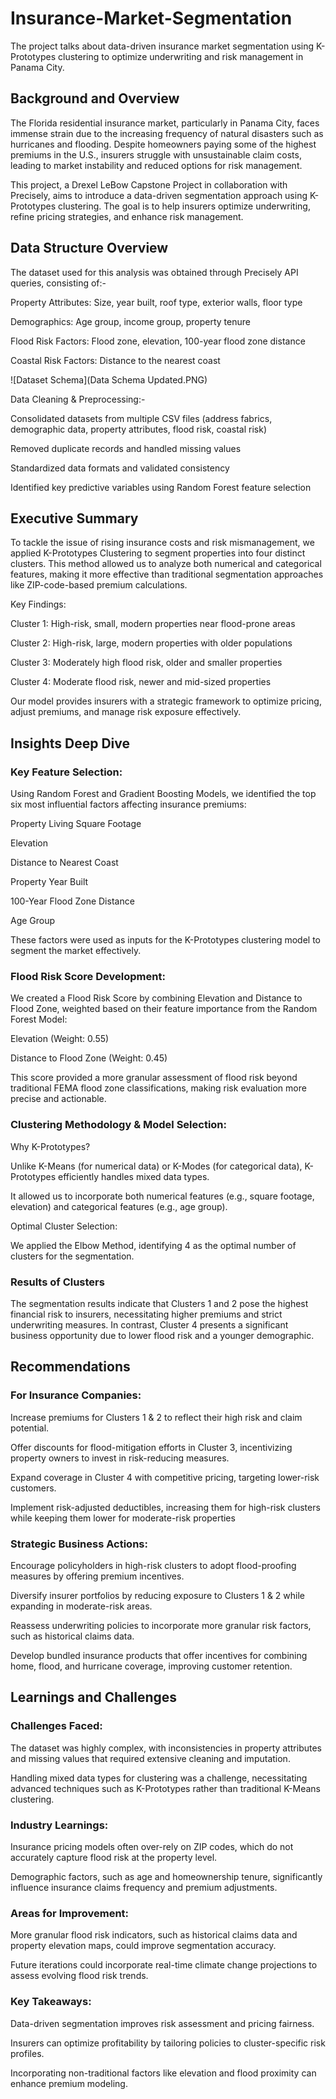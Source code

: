 # Insurance-Market-Segmentation
The project talks about data-driven insurance market segmentation using K-Prototypes clustering to optimize underwriting and risk management in Panama City.


## Background and Overview

The Florida residential insurance market, particularly in Panama City, faces immense strain due to the increasing frequency of natural disasters such as hurricanes and flooding. Despite homeowners paying some of the highest premiums in the U.S., insurers struggle with unsustainable claim costs, leading to market instability and reduced options for risk management.

This project, a Drexel LeBow Capstone Project in collaboration with Precisely, aims to introduce a data-driven segmentation approach using K-Prototypes clustering. The goal is to help insurers optimize underwriting, refine pricing strategies, and enhance risk management.

## Data Structure Overview

The dataset used for this analysis was obtained through Precisely API queries, consisting of:-

Property Attributes: Size, year built, roof type, exterior walls, floor type

Demographics: Age group, income group, property tenure

Flood Risk Factors: Flood zone, elevation, 100-year flood zone distance

Coastal Risk Factors: Distance to the nearest coast

![Dataset Schema](Data Schema Updated.PNG)


Data Cleaning & Preprocessing:-

Consolidated datasets from multiple CSV files (address fabrics, demographic data, property attributes, flood risk, coastal risk)

Removed duplicate records and handled missing values

Standardized data formats and validated consistency

Identified key predictive variables using Random Forest feature selection


## Executive Summary

To tackle the issue of rising insurance costs and risk mismanagement, we applied K-Prototypes Clustering to segment properties into four distinct clusters. This method allowed us to analyze both numerical and categorical features, making it more effective than traditional segmentation approaches like ZIP-code-based premium calculations.

Key Findings:

Cluster 1: High-risk, small, modern properties near flood-prone areas

Cluster 2: High-risk, large, modern properties with older populations

Cluster 3: Moderately high flood risk, older and smaller properties

Cluster 4: Moderate flood risk, newer and mid-sized properties

Our model provides insurers with a strategic framework to optimize pricing, adjust premiums, and manage risk exposure effectively.

##  Insights Deep Dive

### Key Feature Selection:
Using Random Forest and Gradient Boosting Models, we identified the top six most influential factors affecting insurance premiums:

Property Living Square Footage

Elevation

Distance to Nearest Coast

Property Year Built

100-Year Flood Zone Distance

Age Group

These factors were used as inputs for the K-Prototypes clustering model to segment the market effectively.

### Flood Risk Score Development:
We created a Flood Risk Score by combining Elevation and Distance to Flood Zone, weighted based on their feature importance from the Random Forest Model:

Elevation (Weight: 0.55)

Distance to Flood Zone (Weight: 0.45)

This score provided a more granular assessment of flood risk beyond traditional FEMA flood zone classifications, making risk evaluation more precise and actionable.

### Clustering Methodology & Model Selection:
Why K-Prototypes?

Unlike K-Means (for numerical data) or K-Modes (for categorical data), K-Prototypes efficiently handles mixed data types.

It allowed us to incorporate both numerical features (e.g., square footage, elevation) and categorical features (e.g., age group).

Optimal Cluster Selection:

We applied the Elbow Method, identifying 4 as the optimal number of clusters for the segmentation.

### Results of Clusters
The segmentation results indicate that Clusters 1 and 2 pose the highest financial risk to insurers, necessitating higher premiums and strict underwriting measures. In contrast, Cluster 4 presents a significant business opportunity due to lower flood risk and a younger demographic.


## Recommendations

### For Insurance Companies:
Increase premiums for Clusters 1 & 2 to reflect their high risk and claim potential.

Offer discounts for flood-mitigation efforts in Cluster 3, incentivizing property owners to invest in risk-reducing measures.

Expand coverage in Cluster 4 with competitive pricing, targeting lower-risk customers.

Implement risk-adjusted deductibles, increasing them for high-risk clusters while keeping them lower for moderate-risk properties

### Strategic Business Actions:
Encourage policyholders in high-risk clusters to adopt flood-proofing measures by offering premium incentives.

Diversify insurer portfolios by reducing exposure to Clusters 1 & 2 while expanding in moderate-risk areas.

Reassess underwriting policies to incorporate more granular risk factors, such as historical claims data.

Develop bundled insurance products that offer incentives for combining home, flood, and hurricane coverage, improving customer retention.

## Learnings and Challenges

### Challenges Faced:
The dataset was highly complex, with inconsistencies in property attributes and missing values that required extensive cleaning and imputation.

Handling mixed data types for clustering was a challenge, necessitating advanced techniques such as K-Prototypes rather than traditional K-Means clustering.

### Industry Learnings:
Insurance pricing models often over-rely on ZIP codes, which do not accurately capture flood risk at the property level.

Demographic factors, such as age and homeownership tenure, significantly influence insurance claims frequency and premium adjustments.

### Areas for Improvement:
More granular flood risk indicators, such as historical claims data and property elevation maps, could improve segmentation accuracy.

Future iterations could incorporate real-time climate change projections to assess evolving flood risk trends.

### Key Takeaways:
Data-driven segmentation improves risk assessment and pricing fairness.

Insurers can optimize profitability by tailoring policies to cluster-specific risk profiles.

Incorporating non-traditional factors like elevation and flood proximity can enhance premium modeling.
